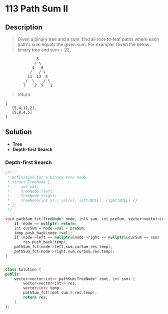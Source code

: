 # 113 Path Sum II

## Description

>Given a binary tree and a sum, find all root-to-leaf paths where each path's sum equals the given sum.
>For example:
>Given the below binary tree and sum = 22,
```
			  5
             / \
            4   8
           /   / \
          11  13  4
         /  \    / \
        7    2  5   1
```
>return:
```
[
   [5,4,11,2],
   [5,8,4,5]
]
```


## Solution

-  **Tree**
-  **Depth-first Search**


### Depth-first Search

```C++
/**
 * Definition for a binary tree node.
 * struct TreeNode {
 *     int val;
 *     TreeNode *left;
 *     TreeNode *right;
 *     TreeNode(int x) : val(x), left(NULL), right(NULL) {}
 * };
 */

void pathSum_fct(TreeNode* node, int& sum, int preSum, vector<vector<int>>& res, vector<int> temp){
    if (node == nullptr) return;
    int curSum = node->val + preSum;
    temp.push_back(node->val);
    if (node->left == nullptr&&node->right == nullptr&&curSum == sum)
        res.push_back(temp);
    pathSum_fct(node->left,sum,curSum,res,temp);
    pathSum_fct(node->right,sum,curSum,res,temp);
}


class Solution {
public:
    vector<vector<int>> pathSum(TreeNode* root, int sum) {
        vector<vector<int>> res;
        vector<int> temp;
        pathSum_fct(root,sum,0,res,temp);
        return res;
    }
};
```